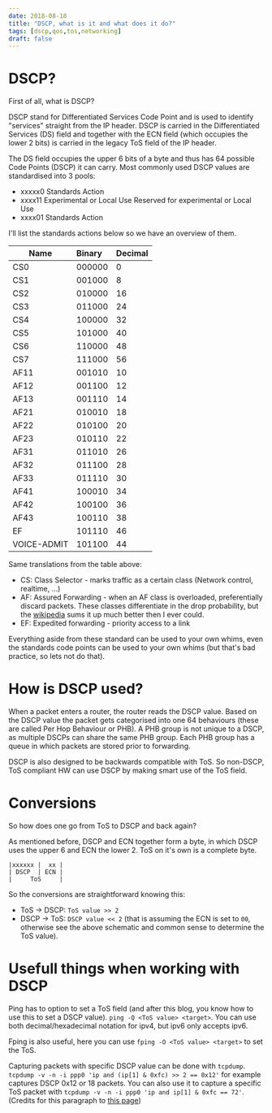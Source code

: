 ```yaml
---
date: 2018-08-18
title: "DSCP, what is it and what does it do?"
tags: [dscp,qos,tos,networking]
draft: false
---
```

# DSCP?

First of all, what is DSCP?

DSCP stand for Differentiated Services Code Point and  is used to identify "services" straight from the IP header. DSCP is carried in the Differentiated Services (DS) field and together with the ECN field (which occupies the lower 2 bits) is carried in the legacy ToS field of the IP header.

The DS field occupies the upper 6 bits of a byte and thus has 64 possible Code Points (DSCP) it can carry. Most commonly used DSCP values are standardised into 3 pools:

* xxxxx0  Standards Action
* xxxx11  Experimental or Local Use	Reserved for experimental or Local Use
* xxxx01  Standards Action

I'll list the standards actions below so we have an overview of them.

|Name       |Binary  |Decimal |
|-----------|:-------|:-------|
|CS0        |000000  |0       |
|CS1        |001000  |8       |
|CS2        |010000  |16      |
|CS3        |011000  |24      |
|CS4        |100000  |32      |
|CS5        |101000  |40      |
|CS6        |110000  |48      |
|CS7        |111000  |56      |
|AF11       |001010  |10      |
|AF12       |001100  |12      |
|AF13       |001110  |14      |
|AF21       |010010  |18      |
|AF22       |010100  |20      |
|AF23       |010110  |22      |
|AF31       |011010  |26      |
|AF32       |011100  |28      |
|AF33       |011110  |30      |
|AF41       |100010  |34      |
|AF42       |100100  |36      |
|AF43       |100110  |38      |
|EF         |101110  |46      |
|VOICE-ADMIT|101100  |44      |

Same translations from the table above:

* CS: Class Selector - marks traffic as a certain class (Network control, realtime, ...)
* AF: Assured Forwarding - when an AF class is overloaded, preferentially discard packets. These classes differentiate in the drop probability, but the [wikipedia](https://en.wikipedia.org/wiki/Differentiated_services#Assured_Forwarding) sums it up much better then I ever could.
* EF: Expedited forwarding - priority access to a link

Everything aside from these standard can be used to your own whims, even the standards code points can be used to your own whims (but that's bad practice, so lets not do that).

# How is DSCP used?

When a packet enters a router, the router reads the DSCP value. Based on the DSCP value the packet gets categorised into one 64 behaviours (these are called Per Hop Behaviour or PHB). A PHB group is not unique to a DSCP, as multiple DSCPs can share the same PHB group. Each PHB group has a queue in which packets are stored prior to forwarding.

DSCP is also designed to be backwards compatible with ToS. So non-DSCP, ToS compliant HW can use DSCP by making smart use of the ToS field.

# Conversions

So how does one go from ToS to DSCP and back again?

As mentioned before, DSCP and ECN together form a byte, in which DSCP uses the upper 6 and ECN the lower 2. ToS on it's own is a complete byte.
```
|xxxxxx |  xx |
| DSCP  | ECN |
|     ToS     |
```

So the conversions are straightforward knowing this:

* ToS -> DSCP: `ToS value >> 2`
* DSCP -> ToS: `DSCP value << 2` (that is assuming the ECN is set to `00`, otherwise see the above schematic and common sense to determine the ToS value).

# Usefull things when working with DSCP

Ping has to option to set a ToS field (and after this blog, you know how to use this to set a DSCP value). `ping -Q <ToS value> <target>`. You can use both decimal/hexadecimal notation for ipv4, but ipv6 only accepts ipv6.

Fping is also useful, here you can use `fping -O <ToS value> <target>` to set the ToS.

Capturing packets with specific DSCP value can be done with `tcpdump`. `tcpdump -v -n -i ppp0 'ip and (ip[1] & 0xfc) >> 2 == 0x12'` for example captures DSCP 0x12 or 18 packets. You can also use it to capture a specific ToS packet with `tcpdump -v -n -i ppp0 'ip and ip[1] & 0xfc == 72'`. (Credits for this paragraph to [this page](https://www.tucny.com/home/dscp-tos))
